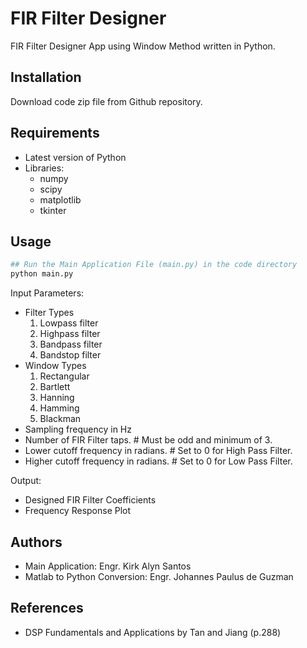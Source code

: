 # FIR Filter Designer

FIR Filter Designer App using Window Method written in Python.

## Installation

Download code zip file from Github repository.

## Requirements
- Latest version of Python
- Libraries:
   - numpy
   - scipy
   - matplotlib
   - tkinter

## Usage
```python
## Run the Main Application File (main.py) in the code directory
python main.py
```

Input Parameters:
- Filter Types
   1. Lowpass filter
   2. Highpass filter
   3. Bandpass filter
   4. Bandstop filter
- Window Types
   1. Rectangular
   2. Bartlett
   3. Hanning
   4. Hamming
   5. Blackman
- Sampling frequency in Hz
- Number of FIR Filter taps.  # Must be odd and minimum of 3.
- Lower cutoff frequency in radians.  # Set to 0 for High Pass Filter.
- Higher cutoff frequency in radians.  # Set to 0 for Low Pass Filter.

Output:
- Designed FIR Filter Coefficients
- Frequency Response Plot

## Authors
- Main Application: Engr. Kirk Alyn Santos
- Matlab to Python Conversion: Engr. Johannes Paulus de Guzman

## References
- DSP Fundamentals and Applications by Tan and Jiang (p.288)